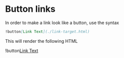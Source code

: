 # Button links

In order to make a link look like a button, use the syntax

```markdown
!button[Link Text](./link-target.html)
```

This will render the following HTML

!button[Link Text](./link-target.html)
